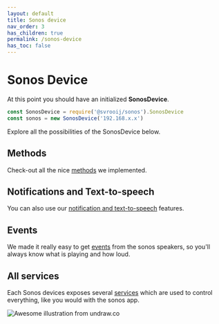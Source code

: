```yaml
---
layout: default
title: Sonos device
nav_order: 3
has_children: true
permalink: /sonos-device
has_toc: false
---
```

# Sonos Device

At this point you should have an initialized **SonosDevice**.

```js
const SonosDevice = require('@svrooij/sonos').SonosDevice
const sonos = new SonosDevice('192.168.x.x')
```

Explore all the possibilities of the SonosDevice below.

## Methods

Check-out all the nice [methods](methods.html) we implemented.

## Notifications and Text-to-speech

You can also use our [notification and text-to-speech](notifications-and-tts.html) features.

## Events

We made it really easy to get [events](events.html) from the sonos speakers, so you'll always know what is playing and how loud.

## All services

Each Sonos devices exposes several [services](services/services.html) which are used to control everything, like you would with the sonos app.

![Awesome illustration from undraw.co](/assets/images/undraw_listening_1u79.svg)
